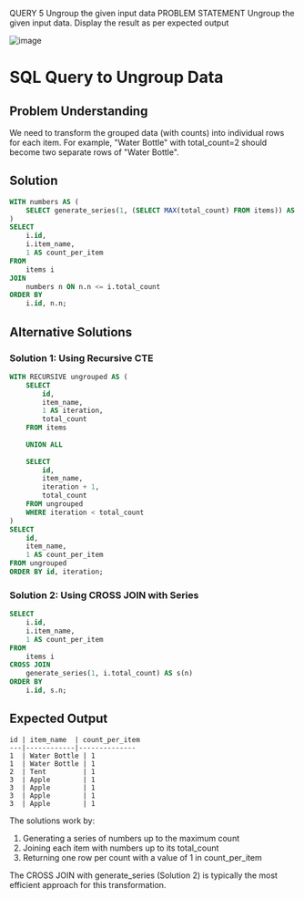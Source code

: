 QUERY 5	Ungroup the given input data
PROBLEM STATEMENT	Ungroup the given input data. Display the result as per expected output

![image](https://github.com/user-attachments/assets/b4afe78d-e3fe-4614-bdc4-ba35cbd8959c)

# SQL Query to Ungroup Data

## Problem Understanding
We need to transform the grouped data (with counts) into individual rows for each item. For example, "Water Bottle" with total_count=2 should become two separate rows of "Water Bottle".

## Solution

```sql
WITH numbers AS (
    SELECT generate_series(1, (SELECT MAX(total_count) FROM items)) AS n
)
SELECT 
    i.id,
    i.item_name,
    1 AS count_per_item
FROM 
    items i
JOIN 
    numbers n ON n.n <= i.total_count
ORDER BY 
    i.id, n.n;
```

## Alternative Solutions

### Solution 1: Using Recursive CTE
```sql
WITH RECURSIVE ungrouped AS (
    SELECT 
        id, 
        item_name, 
        1 AS iteration, 
        total_count
    FROM items
    
    UNION ALL
    
    SELECT 
        id, 
        item_name, 
        iteration + 1, 
        total_count
    FROM ungrouped
    WHERE iteration < total_count
)
SELECT 
    id, 
    item_name,
    1 AS count_per_item
FROM ungrouped
ORDER BY id, iteration;
```

### Solution 2: Using CROSS JOIN with Series
```sql
SELECT 
    i.id,
    i.item_name,
    1 AS count_per_item
FROM 
    items i
CROSS JOIN 
    generate_series(1, i.total_count) AS s(n)
ORDER BY 
    i.id, s.n;
```

## Expected Output
```
id | item_name  | count_per_item
---|------------|--------------
1  | Water Bottle | 1
1  | Water Bottle | 1
2  | Tent         | 1
3  | Apple        | 1
3  | Apple        | 1
3  | Apple        | 1
3  | Apple        | 1
```

The solutions work by:
1. Generating a series of numbers up to the maximum count
2. Joining each item with numbers up to its total_count
3. Returning one row per count with a value of 1 in count_per_item

The CROSS JOIN with generate_series (Solution 2) is typically the most efficient approach for this transformation.
